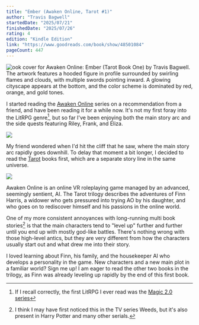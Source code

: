 ```yaml
---
title: "Ember (Awaken Online, Tarot #1)"
author: "Travis Bagwell"
startedDate: "2025/07/21"
finishedDate: "2025/07/26"
rating: 4
edition: "Kindle Edition"
link: "https://www.goodreads.com/book/show/48501084"
pageCount: 447
---
```


![ook cover for Awaken Online: Ember (Tarot Book One) by Travis Bagwell. The artwork features a hooded figure in profile surrounded by swirling flames and clouds, with multiple swords pointing inward. A glowing cityscape appears at the bottom, and the color scheme is dominated by red, orange, and gold tones.](https://images-na.ssl-images-amazon.com/images/S/compressed.photo.goodreads.com/books/1571424644i/48501084.jpg)

I started reading the [Awaken Online][ao] series on a recommendation from a friend, and have been reading it for a while now. It's not my first foray into the LitRPG genre[^1], but so far I've been enjoying both the main story arc and the side quests featuring Riley, Frank, and Eliza. 

![](https://i.imgur.com/sTN4Wwl.png)

My friend wondered when I'd hit the cliff that he saw, where the main story arc rapidly goes downhill. To delay that moment a bit longer, I decided to read the [Tarot][tarot] books first, which are a separate story line in the same universe.

![](https://i.imgur.com/teOhLu2.png)

Awaken Online is an online VR roleplaying game managed by an advanced, seemingly sentient, AI. The Tarot trilogy describes the adventures of Finn Harris, a widower who gets pressured into trying AO by his daughter, and who goes on to rediscover himself and his passions in the online world.

One of my more consistent annoyances with long-running multi book stories[^2] is that the main characters tend to "level up" further and further until you end up with mostly god-like battles. There's nothing wrong with those high-level antics, but they are very different from how the characters usually start out and what drew me into their story.

I loved learning about Finn, his family, and the housekeeper AI who develops a personality in the game. New characters and a new main plot in a familiar world? Sign me up! I am eager to read the other two books in the trilogy, as Finn was already leveling up rapidly by the end of this first book.

[^1]: If I recall correctly, the first LitRPG I ever read was the [Magic 2.0 series][magic20]
[^2]: I think I may have first noticed this in the TV series Weeds, but it's also present in Harry Potter and many other serials.

[ao]: https://www.goodreads.com/series/196901-awaken-online
[tarot]: https://www.goodreads.com/series/274174-tarot
[magic20]: https://www.goodreads.com/series/131379-magic-2-0